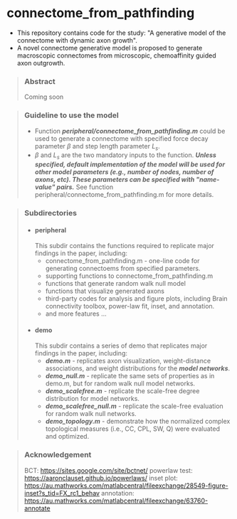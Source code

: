# connectome_from_pathfinding
- This repository contains code for the study: "A generative model of the connectome with dynamic axon growth". 
- A novel connectome generative model is proposed to generate macroscopic connectomes from microscopic, chemoaffinity guided axon outgrowth.

>### Abstract
>Coming soon


>### Guideline to use the model
>- Function ***peripheral/connectome_from_pathfinding.m*** could be used to generate a connectome with specified force decay parameter $\beta$ and step length parameter $L_s$. 
>- $\beta$ and $L_s$ are the two mandatory inputs to the function. ***Unless specified, default implementation of the model will be used for other model parameters (e.g., number of nodes, number of axons, etc). These parameters can be specified with "name-value" pairs.*** See function peripheral/connectome_from_pathfinding.m for more details.

>### Subdirectories
>- #### peripheral
>   This subdir contains the functions required to replicate major findings in the paper, including:
>   -  connectome_from_pathfinding.m - one-line code for generating connectoems from specified parameters.
>   -  supporting functions to connectome_from_pathfinding.m
>   -  functions that generate random walk null model
>   -  functions that visualize generated axons
>   -  third-party codes for analysis and figure plots, including Brain connectivity toolbox, power-law fit, inset, and annotation.
>   -  and more features ...
>- #### demo
>   This subdir contains a series of demo that replicates major findings in the paper, including:
>   -  ***demo.m*** - replicates axon visualization, weight-distance associations, and weight distributions for the ***model networks***.
>   -  ***demo_null.m*** - replicate the same sets of properties as in demo.m, but for random walk null model networks.
>   -  ***demo_scalefree.m*** - replicate the scale-free degree distribution for model networks.
>   -  ***demo_scalefree_null.m*** - replicate the scale-free evaluation for random walk null networks.
>   -  ***demo_topology.m*** - demonstrate how the normalized complex topological measures (i.e., CC, CPL, SW, Q) were evaluated and optimized.

>### Acknowledgement
> BCT: https://sites.google.com/site/bctnet/
> powerlaw test: https://aaronclauset.github.io/powerlaws/
> inset plot: https://au.mathworks.com/matlabcentral/fileexchange/28549-figure-inset?s_tid=FX_rc1_behav
> annotation: https://au.mathworks.com/matlabcentral/fileexchange/63760-annotate